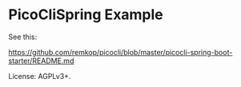 # PicoCliSpring Example #

See this:

https://github.com/remkop/picocli/blob/master/picocli-spring-boot-starter/README.md

License: AGPLv3+.


